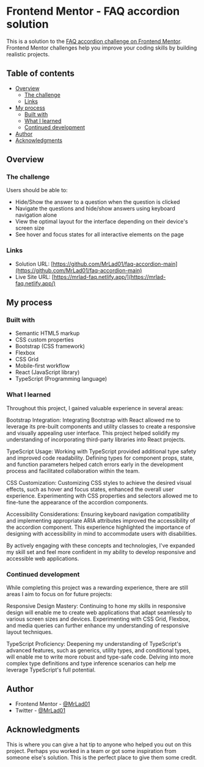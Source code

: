 # Frontend Mentor - FAQ accordion solution

This is a solution to the [FAQ accordion challenge on Frontend Mentor](https://www.frontendmentor.io/challenges/faq-accordion-wyfFdeBwBz). Frontend Mentor challenges help you improve your coding skills by building realistic projects.

## Table of contents

- [Overview](#overview)
  - [The challenge](#the-challenge)
  - [Links](#links)
- [My process](#my-process)
  - [Built with](#built-with)
  - [What I learned](#what-i-learned)
  - [Continued development](#continued-development)
- [Author](#author)
- [Acknowledgments](#acknowledgments)

## Overview

### The challenge

Users should be able to:

- Hide/Show the answer to a question when the question is clicked
- Navigate the questions and hide/show answers using keyboard navigation alone
- View the optimal layout for the interface depending on their device's screen size
- See hover and focus states for all interactive elements on the page

### Links

- Solution URL: [https://github.com/MrLad01/faq-accordion-main](https://github.com/MrLad01/faq-accordion-main)
- Live Site URL: [https://mrlad-faq.netlify.app/](https://mrlad-faq.netlify.app/)

## My process

### Built with

- Semantic HTML5 markup
- CSS custom properties
- Bootstrap (CSS framework)
- Flexbox
- CSS Grid
- Mobile-first workflow
- React (JavaScript library)
- TypeScript (Programming language)

### What I learned

Throughout this project, I gained valuable experience in several areas:

Bootstrap Integration: Integrating Bootstrap with React allowed me to leverage its pre-built components and utility classes to create a responsive and visually appealing user interface. This project helped solidify my understanding of incorporating third-party libraries into React projects.

TypeScript Usage: Working with TypeScript provided additional type safety and improved code readability. Defining types for component props, state, and function parameters helped catch errors early in the development process and facilitated collaboration within the team.

CSS Customization: Customizing CSS styles to achieve the desired visual effects, such as hover and focus states, enhanced the overall user experience. Experimenting with CSS properties and selectors allowed me to fine-tune the appearance of the accordion components.

Accessibility Considerations: Ensuring keyboard navigation compatibility and implementing appropriate ARIA attributes improved the accessibility of the accordion component. This experience highlighted the importance of designing with accessibility in mind to accommodate users with disabilities.

By actively engaging with these concepts and technologies, I've expanded my skill set and feel more confident in my ability to develop responsive and accessible web applications.

### Continued development

While completing this project was a rewarding experience, there are still areas I aim to focus on for future projects:

Responsive Design Mastery: Continuing to hone my skills in responsive design will enable me to create web applications that adapt seamlessly to various screen sizes and devices. Experimenting with CSS Grid, Flexbox, and media queries can further enhance my understanding of responsive layout techniques.

TypeScript Proficiency: Deepening my understanding of TypeScript's advanced features, such as generics, utility types, and conditional types, will enable me to write more robust and type-safe code. Delving into more complex type definitions and type inference scenarios can help me leverage TypeScript's full potential.

## Author

- Frontend Mentor - [@MrLad01](https://www.frontendmentor.io/profile/MrLad01)
- Twitter - [@MrLad01](https://www.twitter.com/MrLad01)

## Acknowledgments

This is where you can give a hat tip to anyone who helped you out on this project. Perhaps you worked in a team or got some inspiration from someone else's solution. This is the perfect place to give them some credit.

